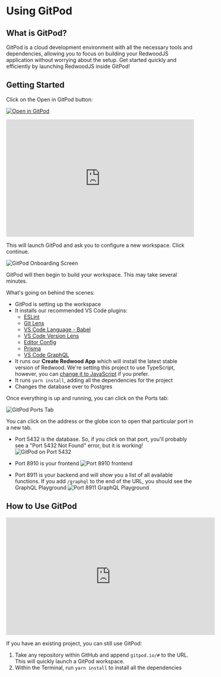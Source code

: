 # Using GitPod

## What is GitPod?
GitPod is a cloud development environment with all the necessary tools and dependencies, allowing you to focus on building your RedwoodJS application without worrying about the setup. Get started quickly and efficiently by launching RedwoodJS inside GitPod!

## Getting Started
Click on the Open in GitPod button:

[![Open in GitPod](https://gitpod.io/button/open-in-gitpod.svg)](https://gitpod.io/#https://github.com/redwoodjs/starter)

<iframe width="100%" height="315" src="https://www.youtube.com/embed/guz67aa_1Wk?si=p1uc2EK6o8HJGBax" title="YouTube video player" frameborder="0" allow="accelerometer; autoplay; clipboard-write; encrypted-media; gyroscope; picture-in-picture; web-share" allowfullscreen></iframe>

This will launch GitPod and ask you to configure a new workspace. Click continue.

![GitPod Onboarding Screen](https://github.com/redwoodjs/starter/raw/main/images/gitpod-new-workspace.png)

GitPod will then begin to build your workspace. This may take several minutes.

What's going on behind the scenes:

- GitPod is setting up the workspace
- It installs our recommended VS Code plugins:
  - [ESLint](https://github.com/redwoodjs/starter/blob/main)
  - [Git Lens](https://github.com/redwoodjs/starter/blob/main)
  - [VS Code Language - Babel](https://github.com/redwoodjs/starter/blob/main)
  - [VS Code Version Lens](https://github.com/redwoodjs/starter#:~:text=VS%20Code%20Version%20Lens)
  - [Editor Config](https://github.com/redwoodjs/starter#:~:text=Code%20Version%20Lens-,Editor%20Config,-Prisma)
  - [Prisma](https://github.com/redwoodjs/starter/blob/main)
  - [VS Code GraphQL](https://github.com/redwoodjs/starter/blob/main)
- It runs our **Create Redwood App** which will install the latest stable version of Redwood. We're setting this project to use TypeScript, however, you can [change it to JavaScript](https://github.com/redwoodjs/starter/blob/main) if you prefer.
- It runs `yarn install`, adding all the dependencies for the project
- Changes the database over to Postgres

Once everything is up and running, you can click on the Ports tab:

![GitPod Ports Tab](https://github.com/redwoodjs/starter/raw/main/images/gitpod-ports.png)

You can click on the address or the globe icon to open that particular port in a new tab.

- Port 5432 is the database. So, if you click on that port, you'll probably see a "Port 5432 Not Found" error, but it is working!
![GitPod on Port 5432](https://github.com/redwoodjs/starter/raw/main/images/gitpod-port-5432.png)

- Port 8910 is your frontend
![Port 8910 frontend](https://github.com/redwoodjs/starter/raw/main/images/gitpod-port-8910.png)

- Port 8911 is your backend and will show you a list of all available functions. If you add `/graphql` to the end of the URL, you should see the GraphQL Playground
![Port 8911 GraphQL Playground](https://github.com/redwoodjs/starter/raw/main/images/gitpod-graphql.png)

## How to Use GitPod

<iframe width="560" height="315" src="https://www.youtube.com/embed/5pNHaqJWKL4?si=OmkQvmPL_Cc3djLg" title="YouTube video player" frameborder="0" allow="accelerometer; autoplay; clipboard-write; encrypted-media; gyroscope; picture-in-picture; web-share" allowfullscreen></iframe>

If you have an existing project, you can still use GitPod:

1. Take any repository within GitHub and append `gitpod.io/#` to the URL. This will quickly launch a GitPod workspace.
2. Within the Terminal, run `yarn install` to install all the dependencies

